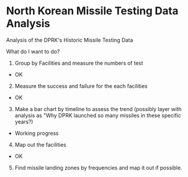 # North Korean Missile Testing Data Analysis
Analysis of the DPRK's Historic Missile Testing Data

What do I want to do?
1. Group by Facilities and measure the numbers of test 
- OK
2. Measure the success and failure for the each facilities
- OK
3. Make a bar chart by timeline to assess the trend
(possibly layer with analysis as "Why DPRK launched so many missiles in these specific years?)
- Working progress
4. Map out the facilities
- OK
5. Find missile landing zones by frequencies and map it out if possible.

